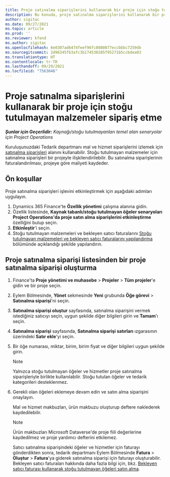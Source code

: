 ```yaml
---
title: Proje satınalma siparişlerini kullanarak bir proje için stoğu tutulmayan malzemeler sipariş etme
description: Bu konuda, proje satınalma siparişlerini kullanarak bir proje için stoğu tutulmayan malzemeleri nasıl sipariş edebileceğiniz açıklanmaktadır.
author: sigitac
ms.date: 09/27/2021
ms.topic: article
ms.prod: ''
ms.reviewer: kfend
ms.author: sigitac
ms.openlocfilehash: 6e0307ad6474feef96fc8080877eccbbbc7259db
ms.sourcegitcommit: 2d96345fb3afc3b174530285f95271b5ccbdea03
ms.translationtype: HT
ms.contentlocale: tr-TR
ms.lasthandoff: 09/29/2021
ms.locfileid: "7563046"
---
```

# <a name="order-non-stocked-materials-for-a-project-using-project-purchase-orders"></a>Proje satınalma siparişlerini kullanarak bir proje için stoğu tutulmayan malzemeler sipariş etme

_**Şunlar için Geçerlidir:** Kaynağı/stoğu tutulmayanları temel alan senaryolar için Project Operations_

Kuruluşunuzdaki Tedarik departmanı mal ve hizmet siparişlerini izlemek için [satınalma siparişleri](/dynamics365/supply-chain/procurement/purchase-order-overview) alanını kullanabilir. Stoğu tutulmayan malzemeler için satınalma siparişleri bir projeyle ilişkilendirilebilir. Bu satınalma siparişlerinin faturalandırılması, projeye göre maliyeti kaydeder.

## <a name="prerequisites"></a>Ön koşullar
Proje satınalma siparişleri işlevini etkinleştirmek için aşağıdaki adımları uygulayın.

1. Dynamics 365 Finance'te **Özellik yönetimi** çalışma alanına gidin.
2. Özellik listesinde, **Kaynak tabanlı/stoğu tutulmayan öğeler senaryoları Project Operations'da proje satın alma siparişlerini etkinleştirme** özelliğini bulup seçin.
3. **Etkinleştir**'i seçin.
4. Stoğu tutulmayan malzemeleri ve bekleyen satıcı faturalarını [Stoğu tutulmayan malzemeleri ve bekleyen satıcı faturalarını yapılandırma](configure-materials-nonstocked.md) bölümünde açıklandığı şekilde yapılandırın.

## <a name="create-a-project-purchase-order-from-the-project-purchase-order-list"></a>Proje satınalma siparişi listesinden bir proje satınalma siparişi oluşturma

1. Finance'ta **Proje yönetimi ve muhasebe** > **Projeler** > **Tüm projeler**'e gidin ve bir proje seçin.
2. Eylem Bölmesinde, **Yönet** sekmesinde **Yeni** grubunda **Öğe görevi** > **Satınalma siparişi**'ni seçin.
3. **Satınalma siparişi oluştur** sayfasında, satınalma siparişini vermek istediğiniz satıcıyı seçin, uygun şekilde diğer bilgileri girin ve **Tamam**'ı seçin.
4. **Satınalma siparişi** sayfasında, **Satınalma siparişi satırları** ızgarasının üzerindeki **Satır ekle**'yi seçin.
5. Bir öğe numarası, miktar, birim, birim fiyat ve diğer bilgileri uygun şekilde girin.

    > [!NOTE]
    > Yalnızca stoğu tutulmayan öğeler ve hizmetler proje satınalma siparişleriyle birlikte kullanılabilir. Stoğu tutulan öğeler ve tedarik kategorileri desteklenmez.

6. Gerekli olan öğeleri eklemeye devam edin ve satın alma siparişini onaylayın.

    Mal ve hizmet makbuzları, ürün makbuzu oluşturup deftere naklederek kaydedilebilir.

    > [!NOTE]
    > Ürün makbuzları Microsoft Dataverse'de proje fiili değerlerine kaydedilmez ve proje yardımcı defterini etkilemez.

    Satıcı satınalma siparişindeki öğeler ve hizmetler için faturayı gönderdikten sonra, tedarik departmanı Eylem Bölmesinde **Fatura** > **Oluştur** > **Fatura**'ya giderek satınalma siparişi için faturayı oluşturabilir. Bekleyen satıcı faturaları hakkında daha fazla bilgi için, bkz. [Bekleyen satıcı faturası kullanarak stoğu tutulmayan öğeleri satın alma](pending-vendor-invoices.md).
